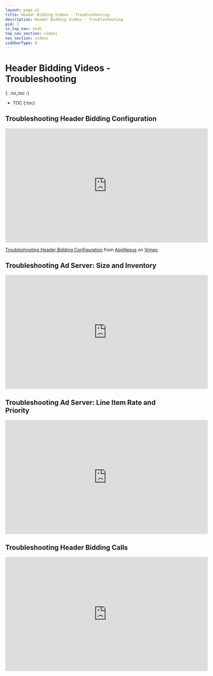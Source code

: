 ```yaml
---
layout: page_v2
title: Header Bidding Videos - Troubleshooting
description: Header Bidding Videos - Troubleshooting
pid: 2
is_top_nav: yeah
top_nav_section: videos
nav_section: videos
sidebarType: 0
---
```


<div class="bs-docs-section" markdown="1">

# Header Bidding Videos - Troubleshooting
{: .no_toc :}

* TOC
{:toc}

## Troubleshooting Header Bidding Configuration

<iframe src="https://player.vimeo.com/video/212583123" width="640" height="360" frameborder="0" webkitallowfullscreen mozallowfullscreen allowfullscreen></iframe> <p><a href="https://vimeo.com/212583123">Troubleshooting Header Bidding Configuration</a> from <a href="https://vimeo.com/appnexus">AppNexus</a> on <a href="https://vimeo.com">Vimeo</a>.</p>

## Troubleshooting Ad Server: Size and Inventory

<iframe src="https://player.vimeo.com/video/237794037" width="640" height="360" frameborder="0" webkitallowfullscreen mozallowfullscreen allowfullscreen></iframe>

## Troubleshooting Ad Server: Line Item Rate and Priority

<iframe src="https://player.vimeo.com/video/237794018" width="640" height="360" frameborder="0" webkitallowfullscreen mozallowfullscreen allowfullscreen></iframe>

## Troubleshooting Header Bidding Calls

<iframe src="https://player.vimeo.com/video/235017135" width="640" height="360" frameborder="0" webkitallowfullscreen mozallowfullscreen allowfullscreen></iframe>

</div>
